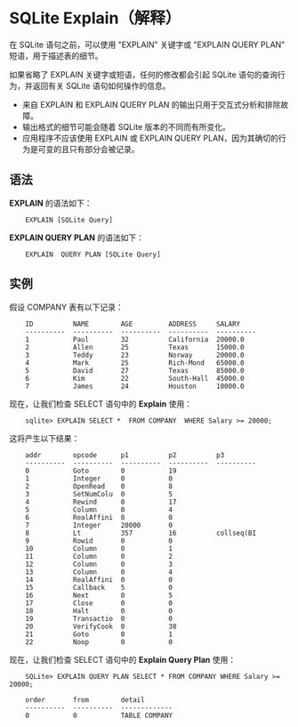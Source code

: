 # SQLite Explain（解释）

在 SQLite 语句之前，可以使用 "EXPLAIN" 关键字或 "EXPLAIN QUERY PLAN" 短语，用于描述表的细节。

如果省略了 EXPLAIN 关键字或短语，任何的修改都会引起 SQLite 语句的查询行为，并返回有关 SQLite 语句如何操作的信息。

* 来自 EXPLAIN 和 EXPLAIN QUERY PLAN 的输出只用于交互式分析和排除故障。
* 输出格式的细节可能会随着 SQLite 版本的不同而有所变化。
* 应用程序不应该使用 EXPLAIN 或 EXPLAIN QUERY PLAN，因为其确切的行为是可变的且只有部分会被记录。

## 语法

**EXPLAIN** 的语法如下：

```
    EXPLAIN [SQLite Query]
```

**EXPLAIN QUERY PLAN** 的语法如下：

```
    EXPLAIN  QUERY PLAN [SQLite Query]
```

## 实例

假设 COMPANY 表有以下记录：

```
    ID          NAME        AGE         ADDRESS     SALARY
    ----------  ----------  ----------  ----------  ----------
    1           Paul        32          California  20000.0
    2           Allen       25          Texas       15000.0
    3           Teddy       23          Norway      20000.0
    4           Mark        25          Rich-Mond   65000.0
    5           David       27          Texas       85000.0
    6           Kim         22          South-Hall  45000.0
    7           James       24          Houston     10000.0
```

现在，让我们检查 SELECT 语句中的 **Explain** 使用：

```
    sqlite> EXPLAIN SELECT *  FROM COMPANY  WHERE Salary >= 20000;
```

这将产生以下结果：

```
    addr        opcode      p1          p2          p3
    ----------  ----------  ----------  ----------  ----------
    0           Goto        0           19
    1           Integer     0           0
    2           OpenRead    0           8
    3           SetNumColu  0           5
    4           Rewind      0           17
    5           Column      0           4
    6           RealAffini  0           0
    7           Integer     20000       0
    8           Lt          357         16          collseq(BI
    9           Rowid       0           0
    10          Column      0           1
    11          Column      0           2
    12          Column      0           3
    13          Column      0           4
    14          RealAffini  0           0
    15          Callback    5           0
    16          Next        0           5
    17          Close       0           0
    18          Halt        0           0
    19          Transactio  0           0
    20          VerifyCook  0           38
    21          Goto        0           1
    22          Noop        0           0
```

现在，让我们检查 SELECT 语句中的 **Explain Query Plan** 使用：

```
    SQLite> EXPLAIN QUERY PLAN SELECT * FROM COMPANY WHERE Salary >= 20000;

    order       from        detail
    ----------  ----------  -------------
    0           0           TABLE COMPANY
```